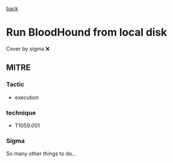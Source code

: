 [back](../index.md)
# Run BloodHound from local disk
Cover by sigma :x: 

## MITRE
### Tactic
  - execution

### technique
  - T1059.001

### Sigma

 So many other things to do...